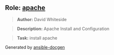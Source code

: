 
## Role: [apache](apache)
> **Author:** David Whiteside

> **Description:** Apache Install and Configuration

> **Task:** install apache

Generated by [ansible-docgen](https://www.github.com/starboarder2001/ansible-docgen)
